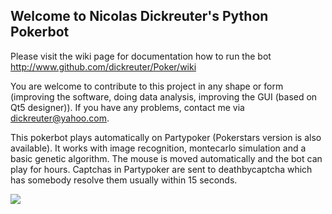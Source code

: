 ## Welcome to Nicolas Dickreuter's Python Pokerbot

Please visit the wiki page for documentation how to run the bot
http://www.github.com/dickreuter/Poker/wiki

You are welcome to contribute to this project in any shape or form (improving the software, doing data analysis, improving the GUI (based on Qt5 designer)). If you have any problems, contact me via dickreuter@yahoo.com.

This pokerbot plays automatically on Partypoker (Pokerstars version is also available). It works with image recognition, montecarlo simulation and a basic genetic algorithm. The mouse is moved automatically and the bot can play for hours. Captchas in Partypoker are sent to deathbycaptcha which has somebody resolve them usually within 15 seconds.

![](http://www.dickreuter.com/poker_fullscreen.png)
